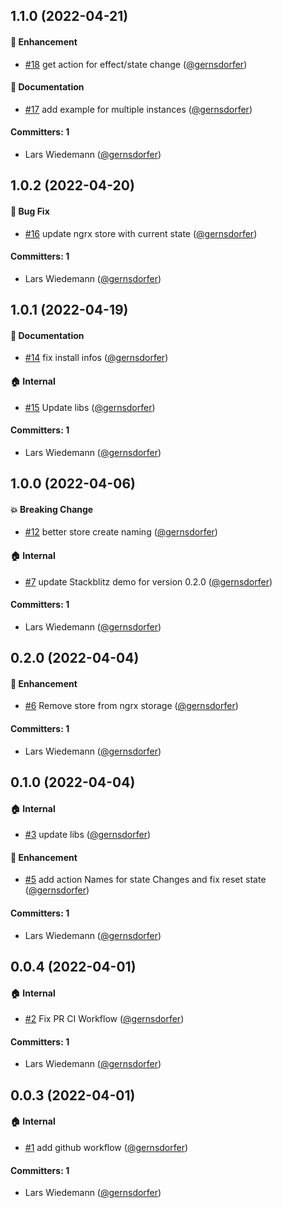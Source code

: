 






## 1.1.0 (2022-04-21)

#### :rocket: Enhancement
* [#18](https://github.com/gernsdorfer/ngrx-lite/pull/18) get action for effect/state change ([@gernsdorfer](https://github.com/gernsdorfer))

#### :memo: Documentation
* [#17](https://github.com/gernsdorfer/ngrx-lite/pull/17) add example for multiple instances ([@gernsdorfer](https://github.com/gernsdorfer))

#### Committers: 1
- Lars Wiedemann ([@gernsdorfer](https://github.com/gernsdorfer))

## 1.0.2 (2022-04-20)

#### :bug: Bug Fix
* [#16](https://github.com/gernsdorfer/ngrx-lite/pull/16) update ngrx store with current state ([@gernsdorfer](https://github.com/gernsdorfer))

#### Committers: 1
- Lars Wiedemann ([@gernsdorfer](https://github.com/gernsdorfer))

## 1.0.1 (2022-04-19)

#### :memo: Documentation
* [#14](https://github.com/gernsdorfer/ngrx-lite/pull/14) fix install infos ([@gernsdorfer](https://github.com/gernsdorfer))

#### :house: Internal
* [#15](https://github.com/gernsdorfer/ngrx-lite/pull/15) Update libs ([@gernsdorfer](https://github.com/gernsdorfer))

#### Committers: 1
- Lars Wiedemann ([@gernsdorfer](https://github.com/gernsdorfer))

## 1.0.0 (2022-04-06)

#### :boom: Breaking Change
* [#12](https://github.com/gernsdorfer/ngrx-lite/pull/12) better store create naming ([@gernsdorfer](https://github.com/gernsdorfer))

#### :house: Internal
* [#7](https://github.com/gernsdorfer/ngrx-lite/pull/7) update Stackblitz demo for version 0.2.0 ([@gernsdorfer](https://github.com/gernsdorfer))

#### Committers: 1
- Lars Wiedemann ([@gernsdorfer](https://github.com/gernsdorfer))

## 0.2.0 (2022-04-04)

#### :rocket: Enhancement
* [#6](https://github.com/gernsdorfer/ngrx-lite/pull/6) Remove store from ngrx storage ([@gernsdorfer](https://github.com/gernsdorfer))

#### Committers: 1
- Lars Wiedemann ([@gernsdorfer](https://github.com/gernsdorfer))

## 0.1.0 (2022-04-04)

#### :house: Internal
* [#3](https://github.com/gernsdorfer/ngrx-lite/pull/3) update libs ([@gernsdorfer](https://github.com/gernsdorfer))

#### :rocket: Enhancement
* [#5](https://github.com/gernsdorfer/ngrx-lite/pull/5) add action Names for state Changes and fix reset state  ([@gernsdorfer](https://github.com/gernsdorfer))


#### Committers: 1
- Lars Wiedemann ([@gernsdorfer](https://github.com/gernsdorfer))

## 0.0.4 (2022-04-01)

#### :house: Internal
* [#2](https://github.com/gernsdorfer/ngrx-lite/pull/2) Fix PR CI Workflow ([@gernsdorfer](https://github.com/gernsdorfer))

#### Committers: 1
- Lars Wiedemann ([@gernsdorfer](https://github.com/gernsdorfer))


## 0.0.3 (2022-04-01)

#### :house: Internal
* [#1](https://github.com/gernsdorfer/ngrx-lite/pull/1) add github workflow ([@gernsdorfer](https://github.com/gernsdorfer))

#### Committers: 1
- Lars Wiedemann ([@gernsdorfer](https://github.com/gernsdorfer))

